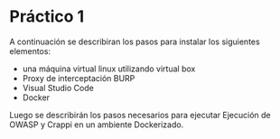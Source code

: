 # Práctico 1

A continuación se describiran los pasos para instalar los siguientes elementos:

- una máquina virtual linux utilizando virtual box
- Proxy de interceptación BURP
- Visual Studio Code
- Docker 

Luego se describirán los pasos necesarios para ejecutar Ejecución de OWASP y Crappi en un ambiente Dockerizado.

